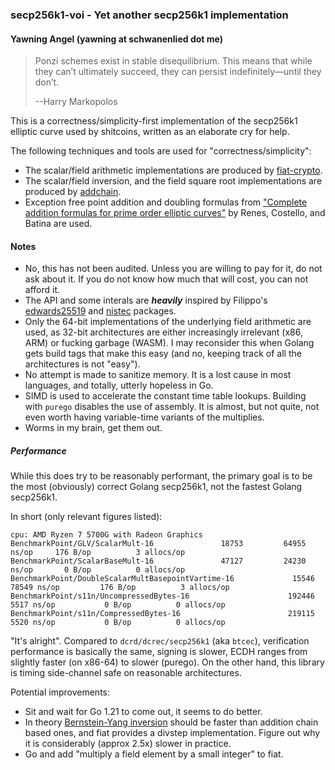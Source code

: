 ### secp256k1-voi - Yet another secp256k1 implementation
#### Yawning Angel (yawning at schwanenlied dot me)

> Ponzi schemes exist in stable disequilibrium. This means that while
> they can’t ultimately succeed, they can persist indefinitely—until
> they don’t.
>
> --Harry Markopolos

This is a correctness/simplicity-first implementation of the secp256k1
elliptic curve used by shitcoins, written as an elaborate cry for help.

The following techniques and tools are used for "correctness/simplicity":
- The scalar/field arithmetic implementations are produced by [fiat-crypto][1].
- The scalar/field inversion, and the field square root implementations
are produced by [addchain][2].
- Exception free point addition and doubling formulas from
["Complete addition formulas for prime order elliptic curves"][3] by
Renes, Costello, and Batina are used.

#### Notes

- No, this has not been audited.  Unless you are willing to pay for it,
do not ask about it.  If you do not know how much that will cost, you
can not afford it.
- The API and some interals are ***heavily*** inspired by
Filippo's [edwards25519][4] and [nistec][5] packages.
- Only the 64-bit implementations of the underlying field arithmetic are
used, as 32-bit architectures are either increasingly irrelevant (x86, ARM)
or fucking garbage (WASM).  I may reconsider this when Golang gets build
tags that make this easy (and no, keeping track of all the architectures
is not "easy").
- No attempt is made to sanitize memory.  It is a lost cause in most
languages, and totally, utterly hopeless in Go.
- SIMD is used to accelerate the constant time table lookups.  Building
with `purego` disables the use of assembly.  It is almost, but not
quite, not even worth having variable-time variants of the multiplies.
- Worms in my brain, get them out.

##### Performance

While this does try to be reasonably performant, the primary goal is to
be the most (obviously) correct Golang secp256k1, not the fastest Golang
secp256k1.

In short (only relevant figures listed):
```
cpu: AMD Ryzen 7 5700G with Radeon Graphics
BenchmarkPoint/GLV/ScalarMult-16          	   18753	     64955 ns/op     176 B/op	       3 allocs/op
BenchmarkPoint/ScalarBaseMult-16          	   47127	     24230 ns/op       0 B/op	       0 allocs/op
BenchmarkPoint/DoubleScalarMultBasepointVartime-16         	   15546	     78549 ns/op	     176 B/op	       3 allocs/op
BenchmarkPoint/s11n/UncompressedBytes-16                   	  192446	      5517 ns/op	       0 B/op	       0 allocs/op
BenchmarkPoint/s11n/CompressedBytes-16                     	  219115	      5520 ns/op	       0 B/op	       0 allocs/op
```

"It's alright".  Compared to `dcrd/dcrec/secp256k1` (aka `btcec`),
verification performance is basically the same, signing is slower, ECDH
ranges from slightly faster (on x86-64) to slower (purego).  On the other
hand, this library is timing side-channel safe on reasonable architectures.

Potential improvements:
- Sit and wait for Go 1.21 to come out, it seems to do better.
- In theory [Bernstein-Yang inversion][6] should be faster than addition
chain based ones, and fiat provides a divstep implementation.  Figure out
why it is considerably (approx 2.5x) slower in practice.
- Go and add "multiply a field element by a small integer" to fiat.

[1]: https://github.com/mit-plv/fiat-crypto
[2]: https://github.com/mmcloughlin/addchain
[3]: https://eprint.iacr.org/2015/1060.pdf
[4]: https://pkg.go.dev/filippo.io/edwards25519
[5]: https://pkg.go.dev/filippo.io/nistec
[6]: https://eprint.iacr.org/2019/266
